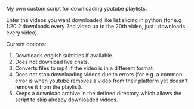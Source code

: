 My own custom script for downloading youtube playlists.

Enter the videos you want downloaded like list slicing in python (for e.g 1:20:2 downloads every
2nd video up to the 20th video, just : downloads every video).

Current options:
1) Downloads english subtitles if available.
2) Does not download live chats.
3) Converts files to mp4 if the video is in a different format.
4) Does not stop downloading videos due to errors (for e.g. a common error is when
youtube removes a video from their platform yet doesn't remove it from the playlist).
5) Keeps a download archive in the defined directory which allows the script to skip already downloaded videos.
